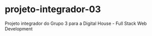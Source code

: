 # projeto-integrador-03
Projeto integrador do Grupo 3 para a Digital House - Full Stack Web Development
